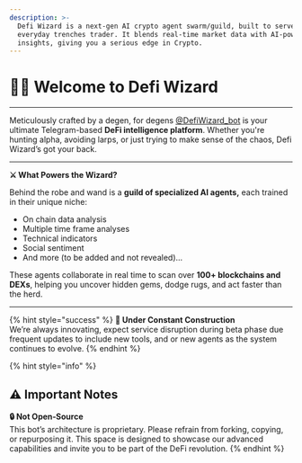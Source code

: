 ```yaml
---
description: >-
  Defi Wizard is a next-gen AI crypto agent swarm/guild, built to serve the
  everyday trenches trader. It blends real-time market data with AI-powered
  insights, giving you a serious edge in Crypto.
---
```


# 🧙‍♂️ Welcome to Defi Wizard

***

Meticulously crafted by a degen, for degens [@DefiWizard\_bot](https://t.me/DefiWizard_Bot) is your ultimate Telegram-based **DeFi intelligence platform**. Whether you're hunting alpha, avoiding larps, or just trying to make sense of the chaos, Defi Wizard’s got your back.

***

**⚔️ What Powers the Wizard?**

Behind the robe and wand is a **guild of specialized AI agents,** each trained in their unique niche:

* On chain data analysis
* Multiple time frame analyses
* Technical indicators
* Social sentiment
* And more (to be added and not revealed)...

These agents collaborate in real time to scan over **100+ blockchains and DEXs**, helping you uncover hidden gems, dodge rugs, and act faster than the herd.&#x20;

***

{% hint style="success" %}
**🚧 Under Constant Construction**\
We’re always innovating, expect service disruption during beta phase due frequent updates to include new tools, and or new agents as the system continues to evolve.
{% endhint %}

{% hint style="info" %}
## ⚠️ Important Notes

**🔒 Not Open‑Source**\
This bot’s architecture is proprietary. Please refrain from forking, copying, or repurposing it. This space is designed to showcase our advanced capabilities and invite you to be part of the DeFi revolution.
{% endhint %}
